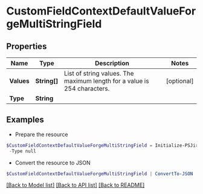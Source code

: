 # CustomFieldContextDefaultValueForgeMultiStringField
## Properties

Name | Type | Description | Notes
------------ | ------------- | ------------- | -------------
**Values** | **String[]** | List of string values. The maximum length for a value is 254 characters. | [optional] 
**Type** | **String** |  | 

## Examples

- Prepare the resource
```powershell
$CustomFieldContextDefaultValueForgeMultiStringField = Initialize-PSJiraCustomFieldContextDefaultValueForgeMultiStringField  -Values null `
 -Type null
```

- Convert the resource to JSON
```powershell
$CustomFieldContextDefaultValueForgeMultiStringField | ConvertTo-JSON
```

[[Back to Model list]](../README.md#documentation-for-models) [[Back to API list]](../README.md#documentation-for-api-endpoints) [[Back to README]](../README.md)


